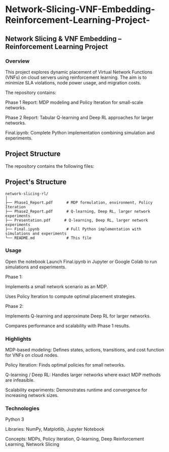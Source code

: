 # Network-Slicing-VNF-Embedding-Reinforcement-Learning-Project-

## Network Slicing & VNF Embedding – Reinforcement Learning Project

### Overview

This project explores dynamic placement of Virtual Network Functions (VNFs) on cloud servers using reinforcement learning. The aim is to minimize SLA violations, node power usage, and migration costs.

The repository contains:

Phase 1 Report: MDP modeling and Policy Iteration for small-scale networks.

Phase 2 Report: Tabular Q-learning and Deep RL approaches for larger networks.

Final.ipynb: Complete Python implementation combining simulation and experiments.
## Project Structure

The repository contains the following files:

## Project's Structure

```text
network-slicing-rl/
│
├── Phase1_Report.pdf      # MDP formulation, environment, Policy Iteration
├── Phase2_Report.pdf      # Q-learning, Deep RL, larger network experiments
├── Presentation.pdf      # Q-learning, Deep RL, larger network experiments
├── Final.ipynb            # Full Python implementation with simulations and experiments
└── README.md              # This file
```
### Usage

Open the notebook
Launch Final.ipynb in Jupyter or Google Colab to run simulations and experiments.

Phase 1:

Implements a small network scenario as an MDP.

Uses Policy Iteration to compute optimal placement strategies.

Phase 2:

Implements Q-learning and approximate Deep RL for larger networks.

Compares performance and scalability with Phase 1 results.

### Highlights

MDP-based modeling: Defines states, actions, transitions, and cost function for VNFs on cloud nodes.

Policy Iteration: Finds optimal policies for small networks.

Q-learning / Deep RL: Handles larger networks where exact MDP methods are infeasible.

Scalability experiments: Demonstrates runtime and convergence for increasing network sizes.

### Technologies

Python 3

Libraries: NumPy, Matplotlib, Jupyter Notebook

Concepts: MDPs, Policy Iteration, Q-learning, Deep Reinforcement Learning, Network Slicing
